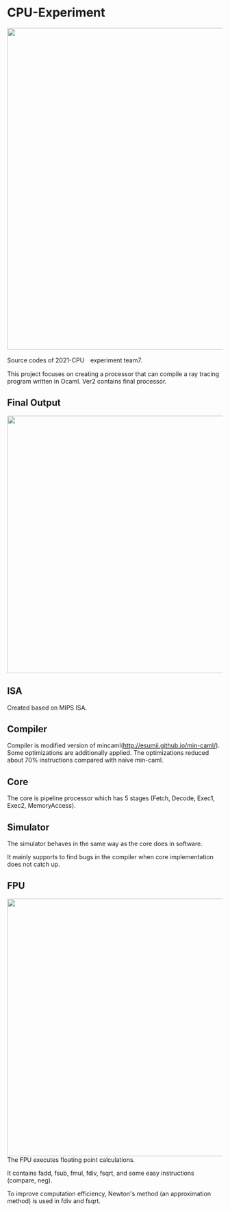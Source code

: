 # CPU-Experiment
<img src="https://user-images.githubusercontent.com/62000880/220345740-7381e092-c809-4ec5-a02d-b590341f5081.png" width=750>


Source codes of 2021-CPU　experiment team7.

This project focuses on creating a processor that can compile a ray tracing program written in Ocaml. Ver2 contains final processor.

## Final Output
<img src="https://user-images.githubusercontent.com/62000880/220346663-7df40f88-6fb5-4740-a595-38fdc1e3be3f.png" width=600>



## ISA

Created based on MIPS ISA.

## Compiler

Compiler is modified version of mincaml(http://esumii.github.io/min-caml/). 
Some optimizations are additionally applied.
The optimizations reduced about 70% instructions compared with naive min-caml.


## Core

The core is pipeline processor which has 5 stages (Fetch, Decode, Exec1, Exec2, MemoryAccess).


## Simulator

The simulator behaves in the same way as the core does in software.

It mainly supports to find bugs in the compiler when core implementation does not catch up.

## FPU
<img src="https://user-images.githubusercontent.com/62000880/220345752-4478fd2c-c459-4ab8-a1ea-355fb3d628f7.png" width=600>
The FPU executes floating point calculations.

It contains fadd, fsub, fmul, fdiv, fsqrt, and some easy instructions (compare, neg).

To improve computation efficiency, Newton's method (an approximation method) is used in fdiv and fsqrt.






